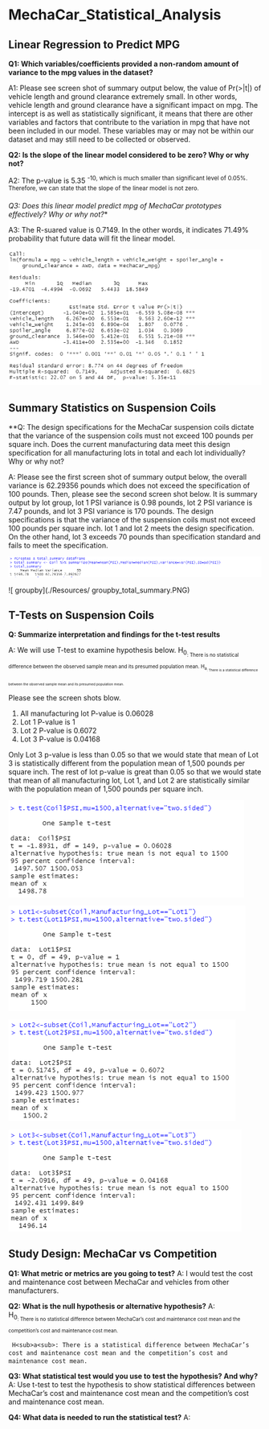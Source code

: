 # MechaCar_Statistical_Analysis

## Linear Regression to Predict MPG

**Q1: Which variables/coefficients provided a non-random amount of variance to the mpg values in the dataset?**
   
A1:   Please see screen shot of summary output below, the value of Pr(>|t|) of vehicle length and ground clearance extremely small. In other words, vehicle length and ground clearance have a significant impact on mpg. The intercept is as well as statistically significant, it means that there are other variables and factors that contribute to the variation in mpg that have not been included in our model. These variables may or may not be within our dataset and may still need to be collected or observed.

**Q2: Is the slope of the linear model considered to be zero? Why or why not?**

A2:   The p-value is 5.35 <sup>-10, which is much smaller than significant level of 0.05%. Therefore, we can state that the slope of the linear model is not zero.

*Q3: Does this linear model predict mpg of MechaCar prototypes effectively? Why or why not?**

A3:   The R-suared value is 0.7149. In the other words, it indicates 71.49% probability that future data will fit the linear model.


![mpg_summary](./Resources/mpg_summary.PNG)


## Summary Statistics on Suspension Coils

**Q: The design specifications for the MechaCar suspension coils dictate that the variance of the suspension coils must not exceed 100 pounds per square inch. Does the current manufacturing data meet this design specification for all manufacturing lots in total and each lot individually? Why or why not?

A:   Please see the first screen shot of summary output below, the overall variance is 62.29356 pounds which does not exceed the specification of 100 pounds. Then, please see the second screen shot below. It is summary output by lot group, lot 1 PSI variance is 0.98 pounds, lot 2 PSI variance is 7.47 pounds, and lot 3 PSI variance is 170 pounds. The design specifications is  that the variance of the suspension coils must not exceed 100 pounds per square inch.  lot 1 and lot 2 meets the design specification. On the other hand, lot 3 exceeds 70 pounds than specification standard and fails to meet the specification. 


![ overall](./Resources/overall_total_summary.PNG)


![ groupby](./Resources/ groupby_total_summary.PNG)



## T-Tests on Suspension Coils

**Q: Summarize interpretation and findings for the t-test results**

A:   We will use T-test to examine hypothesis below.
 H<sub>0<sub>: There is no statistical difference between the observed sample mean and its presumed population mean.
H<sub>a<sub>: There is a statistical difference between the observed sample mean and its presumed population mean.

Please see the screen shots blow.
1. All manufacturing lot P-value is 0.06028
2. Lot 1 P-value is 1
3. Lot 2 P-value is 0.6072
4. Lot 3 P-value is 0.04168

Only Lot 3 p-value is less than 0.05 so that we would state that mean of Lot 3 is statistically different from the population mean of 1,500 pounds per square inch. The rest of lot p-value is great than 0.05 so that we would state that mean of all manufacturing lot, Lot 1, and Lot 2 are statistically similar with the population mean of 1,500 pounds per square inch.

![ t_test_all](./Resources/t_test_all.PNG)

![ t_test_lot1](./Resources/t_test_lot1.PNG)

![ t_test_lot2](./Resources/t_test_lot2.PNG)

![ t_test_lot3](./Resources/t_test_lot3.PNG)


## Study Design: MechaCar vs Competition

**Q1: What metric or metrics are you going to test?**
A:    I would test the cost and maintenance cost between MechaCar and vehicles from other manufacturers.

**Q2: What is the null hypothesis or alternative hypothesis?**
A:    
     H<sub>0<sub>: There is no statistical difference between MechaCar’s cost and maintenance cost mean and the competition’s cost and maintenance cost mean.

     H<sub>a<sub>: There is a statistical difference between MechaCar’s cost and maintenance cost mean and the competition’s cost and maintenance cost mean.


**Q3: What statistical test would you use to test the hypothesis? And why?**
A:    Use t-test to test the hypothesis to show statistical differences between MechaCar’s cost and maintenance cost mean and the competition’s cost and maintenance cost mean.


**Q4: What data is needed to run the statistical test?**
A:    

